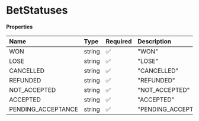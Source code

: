 # BetStatuses

**Properties**

| Name               | Type   | Required | Description          |
| :----------------- | :----- | :------- | :------------------- |
| WON                | string | ✅       | "WON"                |
| LOSE               | string | ✅       | "LOSE"               |
| CANCELLED          | string | ✅       | "CANCELLED"          |
| REFUNDED           | string | ✅       | "REFUNDED"           |
| NOT_ACCEPTED       | string | ✅       | "NOT_ACCEPTED"       |
| ACCEPTED           | string | ✅       | "ACCEPTED"           |
| PENDING_ACCEPTANCE | string | ✅       | "PENDING_ACCEPTANCE" |
